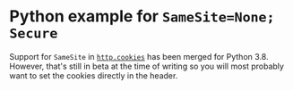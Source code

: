 <!--
 Copyright 2019 Google Inc.

 Licensed under the Apache License, Version 2.0 (the "License");
 you may not use this file except in compliance with the License.
 You may obtain a copy of the License at

     http://www.apache.org/licenses/LICENSE-2.0

 Unless required by applicable law or agreed to in writing, software
 distributed under the License is distributed on an "AS IS" BASIS,
 WITHOUT WARRANTIES OR CONDITIONS OF ANY KIND, either express or implied.
 See the License for the specific language governing permissions and
 limitations under the License.
-->

# Python example for `SameSite=None; Secure`

Support for `SameSite` in
[`http.cookies`](https://docs.python.org/3/library/http.cookies.html) has been
merged for Python 3.8. However, that's still in beta at the time of writing so
you will most probably want to set the cookies directly in the header.
